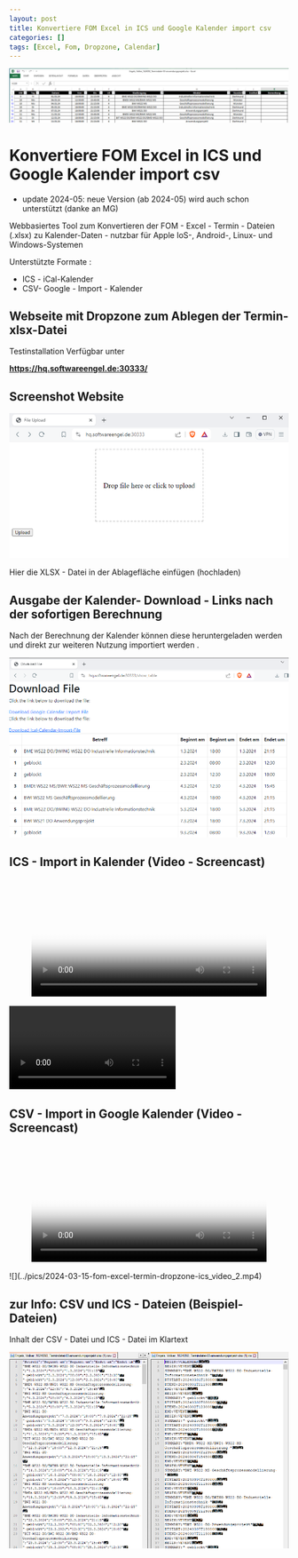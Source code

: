 ```yaml
---
layout: post
title: Konvertiere FOM Excel in ICS und Google Kalender import csv
categories: []
tags: [Excel, Fom, Dropzone, Calendar]
---
```

![](../pics/2024-03-15-fom-excel-termin-dropzone-ics_image_1.png)
# Konvertiere FOM Excel in ICS und Google Kalender import csv

- update 2024-05: neue Version (ab 2024-05) wird auch schon unterstützt (danke an MG)  

Webbasiertes Tool zum Konvertieren der FOM - Excel - Termin - Dateien (.xlsx) zu Kalender-Daten - nutzbar für Apple IoS-, Android-, Linux- und Windows-Systemen

Unterstützte Formate :
- ICS - iCal-Kalender 
- CSV- Google - Import - Kalender 

## Webseite mit Dropzone zum Ablegen der Termin-xlsx-Datei

Testinstallation Verfügbar unter 

**<https://hq.softwareengel.de:30333/>**

## Screenshot Website 

![](../pics/2024-03-15-fom-excel-termin-dropzone-ics_image_2.png)

Hier die XLSX - Datei in der Ablagefläche einfügen (hochladen)

## Ausgabe der Kalender- Download - Links nach der sofortigen Berechnung 

Nach der Berechnung der Kalender können diese heruntergeladen werden und direkt zur weiteren Nutzung importiert werden .

![](../pics/2024-03-15-fom-excel-termin-dropzone-ics_image_3.png)


## ICS - Import in Kalender (Video - Screencast) 
<figure class="video_container">
  <video width="100%"  controls="true" allowfullscreen="true" poster="/pics/2024-03-15-fom-excel-termin-dropzone-ics_video_1.mp4">
    <source src="/pics/2024-03-15-fom-excel-termin-dropzone-ics_video_1.mp4" type="video/mp4">
  </video>
</figure>

![](../pics/2024-03-15-fom-excel-termin-dropzone-ics_video_1.mp4)

## CSV - Import in Google Kalender (Video - Screencast) 
<figure class="video_container">
  <video width="100%"  controls="true" allowfullscreen="true" poster="/pics/2024-03-15-fom-excel-termin-dropzone-ics_video_2.mp4">
    <source src="/pics/2024-03-15-fom-excel-termin-dropzone-ics_video_2.mp4" type="video/mp4">
  </video>
</figure>
![](../pics/2024-03-15-fom-excel-termin-dropzone-ics_video_2.mp4)


## zur Info: CSV und ICS - Dateien (Beispiel-Dateien)

Inhalt der CSV - Datei und ICS - Datei im Klartext 

![](../pics/2024-03-15-fom-excel-termin-dropzone-ics_image_4.png)